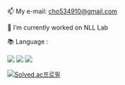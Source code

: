 

<!--
**5j1n/5j1n** is a ✨ _special_ ✨ repository because its `README.md` (this file) appears on your GitHub profile.

Here are some ideas to get you started:
[![Solved.ac Profile](http://mazassumnida.wtf/api/generate_badge?boj=sjin1121)](https://solved.ac/sjin1121)
- 🔭 I’m currently working on ...
- 🌱 I’m currently learning ...
- 👯 I’m looking to collaborate on ...
- 🤔 I’m looking for help with ...
- 💬 Ask me about ...
- 📫 How to reach me: ...
- 😄 Pronouns: ...
- ⚡ Fun fact: ...

-->

📫 My e-mail: cho534910@gmail.com

🔭 I’m currently worked on NLL Lab

📚  Language :<br><br>
<img src="https://img.shields.io/badge/c++-00599C?style=for-the-badge&logo=c%2B%2B&logoColor=white">
<img src="https://img.shields.io/badge/java-007396?style=for-the-badge&logo=java&logoColor=white">
<img src="https://img.shields.io/badge/python-007396?style=for-the-badge&logo=python&logoColor=white">

[![Solved.ac프로필](http://mazassumnida.wtf/api/v2/generate_badge?boj=5j1n)](https://solved.ac/5j1n)

